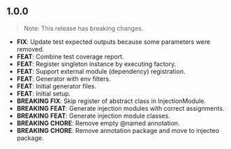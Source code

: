 ## 1.0.0

> Note: This release has breaking changes.

 - **FIX**: Update test expected outputs because some parameters were removed.
 - **FEAT**: Combine test coverage report.
 - **FEAT**: Register singleton instance by executing factory.
 - **FEAT**: Support external module (dependency) registration.
 - **FEAT**: Generator with env filters.
 - **FEAT**: Initial generator files.
 - **FEAT**: Initial setup.
 - **BREAKING** **FIX**: Skip register of abstract class in InjectionModule.
 - **BREAKING** **FEAT**: Generate injection modules with correct assignments.
 - **BREAKING** **FEAT**: Generate injection module classes.
 - **BREAKING** **CHORE**: Remove empty @named annotation.
 - **BREAKING** **CHORE**: Remove annotation package and move to injecteo package.

